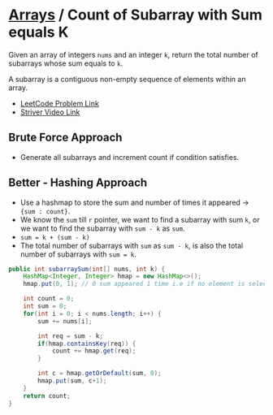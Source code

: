# [Arrays](array.md) / Count of Subarray with Sum equals K

Given an array of integers `nums` and an integer `k`, return the total number of subarrays whose sum equals to `k`.

A subarray is a contiguous non-empty sequence of elements within an array.

-   [LeetCode Problem Link](https://leetcode.com/problems/subarray-sum-equals-k/description/)
-   [Striver Video Link](https://www.youtube.com/watch?v=xvNwoz-ufXA&list=PLgUwDviBIf0oF6QL8m22w1hIDC1vJ_BHz&index=33)

## Brute Force Approach

-   Generate all subarrays and increment count if condition satisfies.

## Better - Hashing Approach

-   Use a hashmap to store the sum and number of times it appeared -> `{sum : count}`.
-   We know the `sum` till `r` pointer, we want to find a subarray with sum `k`, or we want to find the subarray with `sum - k` as `sum`.
-   `sum = k + (sum - k)`
-   The total number of subarrays with `sum` as `sum - k`, is also the total number of subarrays with `sum = k`.

```java
public int subarraySum(int[] nums, int k) {
    HashMap<Integer, Integer> hmap = new HashMap<>();
    hmap.put(0, 1); // 0 sum appeared 1 time i.e if no element is selected

    int count = 0;
    int sum = 0;
    for(int i = 0; i < nums.length; i++) {
        sum += nums[i];

        int req = sum - k;
        if(hmap.containsKey(req)) {
            count += hmap.get(req);
        }

        int c = hmap.getOrDefault(sum, 0);
        hmap.put(sum, c+1);
    }
    return count;
}
```
